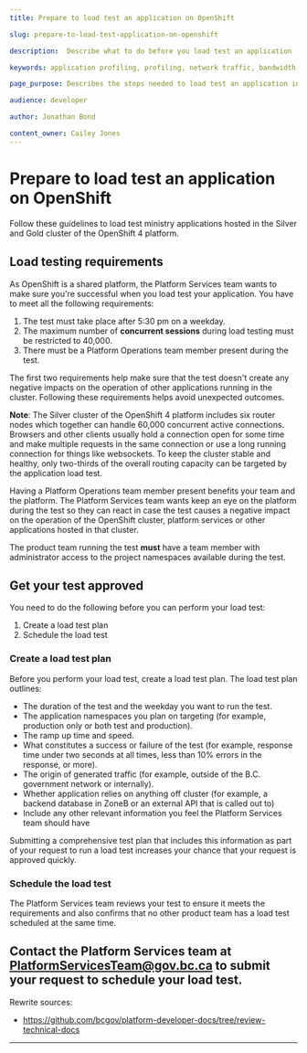 ```yaml
---
title: Prepare to load test an application on OpenShift

slug: prepare-to-load-test-application-on-openshift

description:  Describe what to do before you load test an application

keywords: application profiling, profiling, network traffic, bandwidth, resiliency, HA, high availability, failover, testing, guidelines, silver, gold, OpenShift, load test, application

page_purpose: Describes the steps needed to load test an application in OpenShift. Provides further information on what developers need to do before and to schedule a test.

audience: developer

author: Jonathan Bond

content_owner: Cailey Jones
---
```


# Prepare to load test an application on OpenShift
Follow these guidelines to load test ministry applications hosted in the Silver and Gold cluster of the OpenShift 4 platform.

## Load testing requirements

As OpenShift is a shared platform, the Platform Services team wants to make sure you're successful when you load test your application. You have to meet all the following requirements:

1. The test must take place after 5:30 pm on a weekday.
1. The maximum number of **concurrent sessions** during load testing must be restricted to 40,000.
1. There must be a Platform Operations team member present during the test.

The first two requirements help make sure that the test doesn't create any negative impacts on the operation of other applications running in the cluster. Following these requirements helps avoid unexpected outcomes.

**Note**: The Silver cluster of the OpenShift 4 platform includes six router nodes which together can handle 60,000 concurrent active connections. Browsers and other clients usually hold a connection open for some time and make multiple requests in the same connection or use a long running connection for things like websockets. To keep the cluster stable and healthy, only two-thirds of the overall routing capacity can be targeted by the application load test.

Having a Platform Operations team member present benefits your team and the platform. The Platform Services team wants keep an eye on the platform during the test so they can react in case the test causes a negative impact on the operation of the OpenShift cluster, platform services or other applications hosted in that cluster.

The product team running the test **must** have a team member with administrator access to the project namespaces available during the test.

## Get your test approved
You need to do the following before you can perform your load test:
1. Create a load test plan
1. Schedule the load test

### Create a load test plan
Before you perform your load test, create a load test plan. The load test plan outlines:
- The duration of the test and the weekday you want to run the test.
- The application namespaces you plan on targeting (for example, production only or both test and production).
- The ramp up time and speed.
- What constitutes a success or failure of the test (for example, response time under two seconds at all times, less than 10% errors in the response,  or more).
- The origin of generated traffic (for example, outside of the B.C. government network or internally).
- Whether application relies on anything off cluster (for example, a backend database in ZoneB or an external API that is called out to)
- Include any other relevant information you feel the Platform Services team should have

Submitting a comprehensive test plan that includes this information as part of your request to run a load test increases your chance that your request is approved quickly.

### Schedule the load test
The Platform Services team reviews your test to ensure it meets the requirements and also confirms that no other product team has a load test scheduled at the same time.

Contact the Platform Services team at [PlatformServicesTeam@gov.bc.ca](mailto:PlatformServicesTeam@gov.bc.ca) to submit your request to schedule your load test.
---
Rewrite sources:
* https://github.com/bcgov/platform-developer-docs/tree/review-technical-docs
---
